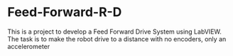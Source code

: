 # Feed-Forward-R-D

This is a project to develop a Feed Forward Drive System using LabVIEW. The task is to make the robot drive to a distance with no encoders, only an accelerometer
